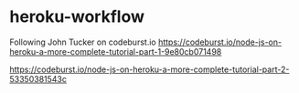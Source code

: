 # heroku-workflow

Following John Tucker on codeburst.io
https://codeburst.io/node-js-on-heroku-a-more-complete-tutorial-part-1-9e80cb071498

https://codeburst.io/node-js-on-heroku-a-more-complete-tutorial-part-2-53350381543c
